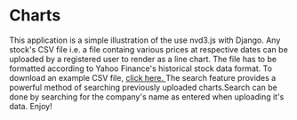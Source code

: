 Charts
======

This application is a simple illustration of the use nvd3.js with Django. 
Any stock's CSV file i.e. a file containg various prices at respective dates can be uploaded by a registered user to render as a line chart. 
The file has to be formatted according to Yahoo Finance's historical stock data format. 
To download an example CSV file, <a href="http://real-chart.finance.yahoo.com/table.csv?s=GE&a=00&b=2&c=1962&d=08&e=9&f=2014&g=d&ignore=.csv"> click here. </a>  </li>
The search feature provides a powerful method of searching previously uploaded charts.Search can be done by searching for the company's name as entered when uploading it's data. 
Enjoy!


